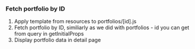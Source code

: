 


### Fetch portfolio by ID
1. Apply template from resources to portfolios/[id].js
2. Fetch portfolio by ID, similiarly as we did with portfolios - id you can get from query in getInitialProps
3. Display portfolio data in detail page

